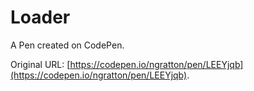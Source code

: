 # Loader

A Pen created on CodePen.

Original URL: [https://codepen.io/ngratton/pen/LEEYjqb](https://codepen.io/ngratton/pen/LEEYjqb).

